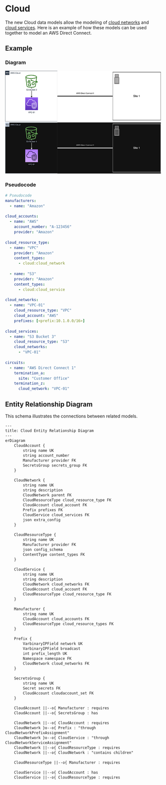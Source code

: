 # Cloud

The new Cloud data models allow the modeling of [cloud networks](./cloudnetwork.md) and [cloud services](./cloudservice.md). Here is an example of how these models can be used together to model an AWS Direct Connect.

## Example

### Diagram

![AWS Direct Connect](../../../media/models/cloud_aws_direct_connect_light.png#only-light)
![AWS Direct Connect](../../../media/models/cloud_aws_direct_connect_dark.png#only-dark)

### Pseudocode

```yaml
# Pseudocode
manufacturers:
  - name: "Amazon"

cloud_accounts:
  - name: "AWS"
    account_number: "A-123456"
    provider: "Amazon"

cloud_resource_type:
  - name: "VPC"
    provider: "Amazon"
    content_types:
      - cloud:cloud_network

  - name: "S3"
    provider: "Amazon"
    content_types:
      - cloud:cloud_service

cloud_networks:
  - name: "VPC-01"
    cloud_resource_type: "VPC"
    cloud_account: "AWS"
    prefixes: [<prefix:10.1.0.0/16>]

cloud_services:
  - name: "S3 Bucket 3"
    cloud_resource_type: "S3"
    cloud_networks:
      - "VPC-01"

circuits:
  - name: "AWS Direct Connect 1"
    termination_a:
      site: "Customer Office"
    termination_z:
      cloud_network: "VPC-01"

```

## Entity Relationship Diagram

This schema illustrates the connections between related models.

```mermaid
---
title: Cloud Entity Relationship Diagram
---
erDiagram
    CloudAccount {
        string name UK
        string account_number
        Manufacturer provider FK
        SecretsGroup secrets_group FK
    }

    CloudNetwork {
        string name UK
        string description
        CloudNetwork parent FK
        CloudResourceType cloud_resource_type FK
        CloudAccount cloud_account FK
        Prefix prefixes FK
        CloudService cloud_services FK
        json extra_config
    }

    CloudResourceType {
        string name UK
        Manufacturer provider FK
        json config_schema
        ContentType content_types FK
    }

    CloudService {
        string name UK
        string description
        CloudNetwork cloud_networks FK
        CloudAccount cloud_account FK
        CloudResourceType cloud_resource_type FK
    }

    Manufacturer {
        string name UK
        CloudAccount cloud_accounts FK
        CloudResourceType cloud_resource_types FK
    }

    Prefix {
        VarbinaryIPField network UK
        VarbinaryIPField broadcast
        int prefix_length UK
        Namespace namespace FK
        CloudNetwork cloud_networks FK
    }

    SecretsGroup {
        string name UK
        Secret secrets FK
        CloudAccount cloudaccount_set FK
    }

    CloudAccount ||--o{ Manufacturer : requires
    CloudAccount ||--o{ SecretsGroup : has

    CloudNetwork ||--o{ CloudAccount : requires
    CloudNetwork }o--o{ Prefix : "through CloudNetworkPrefixAssignment"
    CloudNetwork }o--o{ CloudService : "through CloudNetworkServiceAssignment"
    CloudNetwork ||--o{ CloudResourceType : requires
    CloudNetwork ||--o{ CloudNetwork : "contains children"

    CloudResourceType ||--o{ Manufacturer : requires

    CloudService ||--o{ CloudAccount : has
    CloudService ||--o{ CloudResourceType : requires
```
